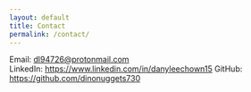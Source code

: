 ```yaml
---
layout: default
title: Contact
permalink: /contact/
---
```


Email: dl94726@protonmail.com  
LinkedIn: https://www.linkedin.com/in/danyleechown15 
GitHub: https://github.com/dinonuggets730

